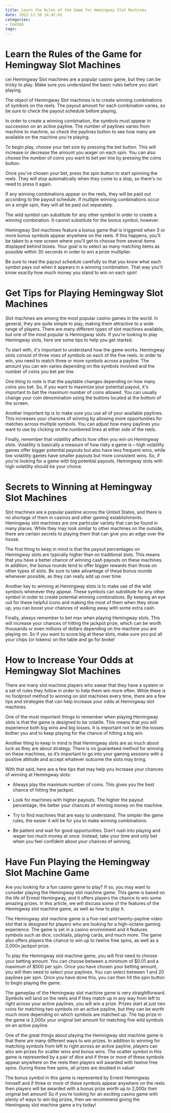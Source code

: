 ```yaml
---
title: Learn the Rules of the Game for Hemingway Slot Machines
date: 2022-12-30 14:42:41
categories:
- Cmd368
tags:
---
```



#  Learn the Rules of the Game for Hemingway Slot Machines

cei Hemingway Slot machines are a popular casino game, but they can be tricky to play. Make sure you understand the basic rules before you start playing.

The object of Hemingway Slot machines is to create winning combinations of symbols on the reels. The payout amount for each combination varies, so be sure to check the payout schedule before playing.

In order to create a winning combination, the symbols must appear in succession on an active payline. The number of paylines varies from machine to machine, so check the paylines button to see how many are available on the machine you're playing.

To begin play, choose your bet size by pressing the bet button. This will increase or decrease the amount you wager on each spin. You can also choose the number of coins you want to bet per line by pressing the coins button.

Once you've chosen your bet, press the spin button to start spinning the reels. They will stop automatically when they come to a stop, so there's no need to press it again.

If any winning combinations appear on the reels, they will be paid out according to the payout schedule. If multiple winning combinations occur on a single spin, they will all be paid out separately.

The wild symbol can substitute for any other symbol in order to create a winning combination. It cannot substitute for the bonus symbol, however.

Hemingway Slot machines feature a bonus game that is triggered when 3 or more bonus symbols appear anywhere on the reels. If this happens, you'll be taken to a new screen where you'll get to choose from several items displayed behind boxes. Your goal is to select as many matching items as possible within 30 seconds in order to win a prize multiplier.

Be sure to read the payout schedule carefully so that you know what each symbol pays out when it appears in a winning combination. That way you'll know exactly how much money you stand to win on each spin!

#  Get Tips for Playing Hemingway Slot Machines

Slot machines are among the most popular casino games in the world. In general, they are quite simple to play, making them attractive to a wide range of players. There are many different types of slot machines available, but one of the most popular is Hemingway slots. If you're looking to play Hemingway slots, here are some tips to help you get started.

To start with, it's important to understand how the game works. Hemingway slots consist of three rows of symbols on each of the five reels. In order to win, you need to match three or more symbols across a payline. The amount you can win varies depending on the symbols involved and the number of coins you bet per line.

One thing to note is that the paytable changes depending on how many coins you bet. So, if you want to maximize your potential payout, it's important to bet the maximum number of coins allowed. You can usually change your coin denomination using the buttons located at the bottom of the screen.

Another important tip is to make sure you use all of your available paylines. This increases your chances of winning by allowing more opportunities for matches across multiple symbols. You can adjust how many paylines you want to use by clicking on the numbered lines at either side of the reels.

Finally, remember that volatility affects how often you win on Hemingway slots. Volatility is basically a measure of how risky a game is – high volatility games offer bigger potential payouts but also have less frequent wins, while low volatility games have smaller payouts but more consistent wins. So, if you're looking for a game with big potential payouts, Hemingway slots with high volatility should be your choice.

#  Secrets to Winning at Hemingway Slot Machines

Slot machines are a popular pastime across the United States, and there is no shortage of them in casinos and other gaming establishments. Hemingway slot machines are one particular variety that can be found in many places. While they may look similar to other machines on the outside, there are certain secrets to playing them that can give you an edge over the house.

The first thing to keep in mind is that the payout percentages on Hemingway slots are typically higher than on traditional slots. This means that you have a better chance of winning cash payouts on these machines. In addition, the bonus rounds tend to offer bigger rewards than those on other types of slots. Be sure to take advantage of these bonus rounds whenever possible, as they can really add up over time.

Another key to winning at Hemingway slots is to make use of the wild symbols whenever they appear. These symbols can substitute for any other symbol in order to create potential winning combinations. By keeping an eye out for these helpful icons and making the most of them when they show up, you can boost your chances of walking away with some extra cash.

Finally, always remember to bet max when playing Hemingway slots. This will increase your chances of hitting the jackpot prize, which can be worth thousands or even millions of dollars depending on the machine you are playing on. So if you want to score big at these slots, make sure you put all your chips (or tokens) on the table and go for broke!

#  How to Increase Your Odds at Hemingway Slot Machines

There are many slot machine players who swear that they have a system or a set of rules they follow in order to help them win more often. While there is no foolproof method to winning on slot machines every time, there are a few tips and strategies that can help increase your odds at Hemingway slot machines.

One of the most important things to remember when playing Hemingway slots is that the game is designed to be volatile. This means that you will experience both big wins and big losses. It is important not to let the losses bother you and to keep playing for the chance of hitting a big win.

Another thing to keep in mind is that Hemingway slots are as much about luck as they are about strategy. There is no guaranteed method for winning on these machines, so it’s important to go into your gaming sessions with a positive attitude and accept whatever outcome the slots may bring.

With that said, here are a few tips that may help you increase your chances of winning at Hemingway slots:

- Always play the maximum number of coins. This gives you the best chance of hitting the jackpot.

- Look for machines with higher payouts. The higher the payout percentage, the better your chances of winning money on the machine.

- Try to find machines that are easy to understand. The simpler the game rules, the easier it will be for you to make winning combinations.

- Be patient and wait for good opportunities. Don’t rush into playing and wager too much money at once. Instead, take your time and only bet when you feel confident about your chances of winning.

#  Have Fun Playing the Hemingway Slot Machine Game

Are you looking for a fun casino game to play? If so, you may want to consider playing the Hemingway slot machine game. This game is based on the life of Ernest Hemingway, and it offers players the chance to win some amazing prizes. In this article, we will discuss some of the features of the Hemingway slot machine game, as well as how to play it.

The Hemingway slot machine game is a five-reel and twenty-payline video slot that is designed for players who are looking for a high-octane gaming experience. The game is set in a casino environment and it features symbols such as dice, cocktails, playing cards, and much more. The game also offers players the chance to win up to twelve free spins, as well as a 2,000x jackpot prize.

To play the Hemingway slot machine game, you will first need to choose your betting amount. You can choose between a minimum of $0.01 and a maximum of $500 per spin. Once you have chosen your betting amount, you will then need to select your paylines. You can select between 1 and 20 paylines per spin. Once you have done this, you can then hit the spin button to begin playing the game.

The gameplay of the Hemingway slot machine game is very straightforward. Symbols will land on the reels and if they match up in any way from left to right across your active paylines, you will win a prize. Prizes start at just two coins for matching two symbols on an active payline, but they can be worth much more depending on which symbols are matched up. The top prize in the game is 2,000x your original bet amount for matching five wild symbols on an active payline.

One of the great things about playing the Hemingway slot machine game is that there are many different ways to win prizes. In addition to winning for matching symbols from left to right across an active payline, players can also win prizes for scatter wins and bonus wins. The scatter symbol in this game is represented by a pair of dice and if three or more of these symbols appear anywhere on the reels then players will awarded with twelve free spins. During these free spins, all prizes are doubled in value!

The bonus symbol in this game is represented by Ernest Hemingway himself and if three or more of these symbols appear anywhere on the reels then players will be awarded with a bonus prize worth up to 2,000x their original bet amount! So if you’re looking for an exciting casino game with plenty of ways to win big prizes, then we recommend giving the Hemingway slot machine game a try today!